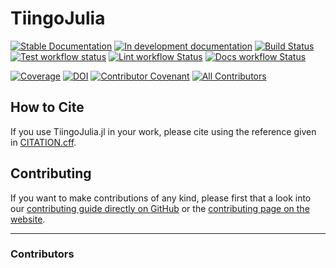 # TiingoJulia

[![Stable Documentation](https://img.shields.io/badge/docs-stable-blue.svg)](https://10kpw.github.io/TiingoJulia.jl/stable)
[![In development documentation](https://img.shields.io/badge/docs-dev-blue.svg)](https://10kpw.github.io/TiingoJulia.jl/dev)
[![Build Status](https://github.com/10kpw/TiingoJulia.jl/workflows/Test/badge.svg)](https://github.com/10kpw/TiingoJulia.jl/actions)
[![Test workflow status](https://github.com/10kpw/TiingoJulia.jl/actions/workflows/Test.yml/badge.svg?branch=main)](https://github.com/10kpw/TiingoJulia.jl/actions/workflows/Test.yml?query=branch%3Amain)
[![Lint workflow Status](https://github.com/10kpw/TiingoJulia.jl/actions/workflows/Lint.yml/badge.svg?branch=main)](https://github.com/10kpw/TiingoJulia.jl/actions/workflows/Lint.yml?query=branch%3Amain)
[![Docs workflow Status](https://github.com/10kpw/TiingoJulia.jl/actions/workflows/Docs.yml/badge.svg?branch=main)](https://github.com/10kpw/TiingoJulia.jl/actions/workflows/Docs.yml?query=branch%3Amain)

[![Coverage](https://codecov.io/gh/10kpw/TiingoJulia.jl/branch/main/graph/badge.svg)](https://codecov.io/gh/10kpw/TiingoJulia.jl)
[![DOI](https://zenodo.org/badge/DOI/FIXME)](https://doi.org/FIXME)
[![Contributor Covenant](https://img.shields.io/badge/Contributor%20Covenant-2.1-4baaaa.svg)](CODE_OF_CONDUCT.md)
[![All Contributors](https://img.shields.io/github/all-contributors/10kpw/TiingoJulia.jl?labelColor=5e1ec7&color=c0ffee&style=flat-square)](#contributors)

## How to Cite

If you use TiingoJulia.jl in your work, please cite using the reference given in [CITATION.cff](https://github.com/10kpw/TiingoJulia.jl/blob/main/CITATION.cff).


## Contributing

If you want to make contributions of any kind, please first that a look into our [contributing guide directly on GitHub](docs/src/90-contributing.md) or the [contributing page on the website](https://10kpw.github.io/TiingoJulia.jl/dev/90-contributing/).


---

### Contributors

<!-- ALL-CONTRIBUTORS-LIST:START - Do not remove or modify this section -->
<!-- prettier-ignore-start -->
<!-- markdownlint-disable -->

<!-- markdownlint-restore -->
<!-- prettier-ignore-end -->

<!-- ALL-CONTRIBUTORS-LIST:END -->

